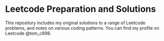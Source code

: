 # Leetcode Preparation and Solutions

This repository includes my original solutions to a range of Leetcode problems, and notes on various coding patterns. You can find my profile on Leetcode @tom_c898.
